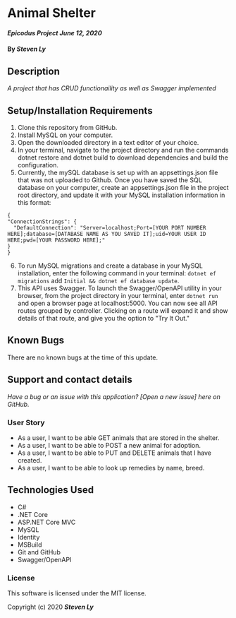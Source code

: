 
# Animal Shelter
#### _Epicodus Project June 12, 2020_

#### By _**Steven Ly**_



## Description

_A project that has CRUD functionaility as well as Swagger implemented_

## Setup/Installation Requirements

1. Clone this repository from GitHub.
2. Install MySQL on your computer.
3. Open the downloaded directory in a text editor of your choice.
4. In your terminal, navigate to the project directory and run the commands dotnet restore and dotnet build to download dependencies and build the configuration.
5. Currently, the mySQL database is set up with an appsettings.json file that was not uploaded to Github.  Once you have saved the SQL database on your computer, create an appsettings.json file in the project root directory, and update it with your MySQL installation information in this format:
  ```
  {
  "ConnectionStrings": {
    "DefaultConnection": "Server=localhost;Port=[YOUR PORT NUMBER HERE];database=[DATABASE NAME AS YOU SAVED IT];uid=YOUR USER ID HERE;pwd=[YOUR PASSWORD HERE];"
  }
}
```
6. To run MySQL migrations and create a database in your MySQL installation, enter the following command in your terminal: ```dotnet ef migrations``` add ```Initial && dotnet ef database update```.
7. This API uses Swagger. To launch the Swagger/OpenAPI utility in your browser, from the project directory in your terminal, enter ```dotnet run``` and open a browser page at localhost:5000.  You can now see all API routes grouped by controller.  Clicking on a route will expand it and show details of that route, and give you the option to "Try It Out."


## Known Bugs

There are no known bugs at the time of this update.

## Support and contact details

_Have a bug or an issue with this application? [Open a new issue] here on GitHub._

### User Story

* As a user, I want to be able GET animals that are stored in the shelter.
* As a user, I want to be able to POST a new animal for adoption.
* As a user, I want to be able to PUT and DELETE animals that I have created.
* As a user, I want to be able to look up remedies by name, breed.

## Technologies Used

* C#
* .NET Core
* ASP.NET Core MVC
* MySQL
* Identity
* MSBuild
* Git and GitHub
* Swagger/OpenAPI


### License
This software is licensed under the MIT license.

Copyright (c) 2020 **_Steven Ly_**